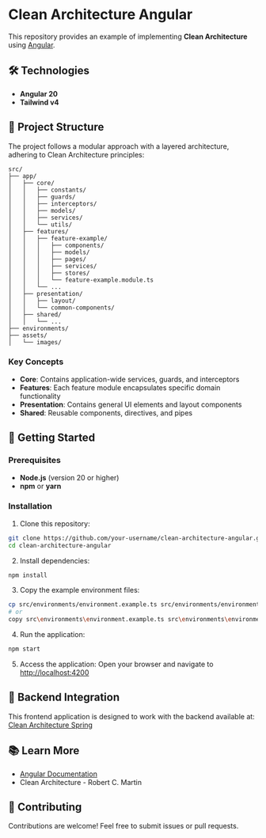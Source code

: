 # Clean Architecture Angular

This repository provides an example of implementing **Clean Architecture** using [Angular](https://angular.dev/).

## 🛠 Technologies

-   **Angular 20**
-   **Tailwind v4**

## 📁 Project Structure

The project follows a modular approach with a layered architecture, adhering to Clean Architecture principles:

    src/
    ├── app/
    │   ├── core/
    │   │   ├── constants/
    │   │   ├── guards/
    │   │   ├── interceptors/
    │   │   ├── models/
    │   │   ├── services/
    │   │   └── utils/
    │   ├── features/
    │   │   ├── feature-example/
    │   │   │   ├── components/
    │   │   │   ├── models/
    │   │   │   ├── pages/
    │   │   │   ├── services/
    │   │   │   ├── stores/
    │   │   │   └── feature-example.module.ts
    │   │   └── ...
    │   ├── presentation/
    │   │   ├── layout/
    │   │   └── common-components/
    │   ├── shared/
    │   │   └── ...
    ├── environments/
    ├── assets/
    │   └── images/

### Key Concepts

-   **Core**: Contains application-wide services, guards, and interceptors
-   **Features**: Each feature module encapsulates specific domain functionality
-   **Presentation**: Contains general UI elements and layout components
-   **Shared**: Reusable components, directives, and pipes

## 🚀 Getting Started

### Prerequisites

-   **Node.js** (version 20 or higher)
-   **npm** or **yarn**

### Installation

1. Clone this repository:

```bash
git clone https://github.com/your-username/clean-architecture-angular.git
cd clean-architecture-angular
```

2. Install dependencies:

```bash
npm install
```

3. Copy the example environment files:

```bash
cp src/environments/environment.example.ts src/environments/environment.ts # linux/mac
# or
copy src\environments\environment.example.ts src\environments\environment.ts # windows
```

4. Run the application:

```bash
npm start
```

5. Access the application:
   Open your browser and navigate to [http://localhost:4200](http://localhost:4200)

## 🔗 Backend Integration

This frontend application is designed to work with the backend available at:
[Clean Architecture Spring](https://github.com/jheisonnovak/clean-architecture-spring)

## 📚 Learn More

-   [Angular Documentation](https://angular.dev/overview)
-   Clean Architecture - Robert C. Martin

## 🤝 Contributing

Contributions are welcome! Feel free to submit issues or pull requests.
